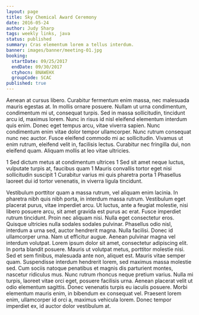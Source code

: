 ```yaml
---
layout: page
title: Sky Chemical Award Ceremony
date: 2016-05-24
author: Judy Sharp
tags: weekly links, java
status: published
summary: Cras elementum lorem a tellus interdum.
banner: images/banner/meeting-01.jpg
booking:
  startDate: 09/25/2017
  endDate: 09/30/2017
  ctyhocn: BNAWEHX
  groupCode: SCAC
published: true
---
```

Aenean at cursus libero. Curabitur fermentum enim massa, nec malesuada mauris egestas at. In mollis ornare posuere. Nullam ut urna condimentum, condimentum mi ut, consequat turpis. Sed in massa sollicitudin, tincidunt arcu id, maximus lorem. Nunc in risus id nisl eleifend elementum interdum quis enim. Donec eget tempus arcu, vitae viverra sapien. Nunc condimentum enim vitae dolor tempor ullamcorper. Nunc rutrum consequat nunc nec auctor. Fusce eleifend commodo mi ac sollicitudin. Vivamus ut enim rutrum, eleifend velit in, facilisis lectus. Curabitur nec fringilla dui, non eleifend quam. Aliquam mollis at leo vitae ultricies.

1 Sed dictum metus at condimentum ultrices
1 Sed sit amet neque luctus, vulputate turpis at, faucibus quam
1 Mauris convallis tortor eget nisi sollicitudin suscipit
1 Curabitur varius mi quis pharetra porta
1 Phasellus laoreet dui id tortor venenatis, in viverra ligula tincidunt.

Vestibulum porttitor quam a massa rutrum, vel aliquam enim lacinia. In pharetra nibh quis nibh porta, in interdum massa rutrum. Vestibulum eget placerat purus, vitae imperdiet arcu. Ut luctus, ante a feugiat molestie, nisi libero posuere arcu, sit amet gravida est purus ac erat. Fusce imperdiet rutrum tincidunt. Proin nec aliquam nisi. Nulla eget consectetur eros. Quisque ultricies nulla sodales sodales pulvinar. Phasellus odio nisl, interdum a urna sed, auctor hendrerit magna. Nulla facilisi. Donec id ullamcorper urna. Nam ut efficitur augue. Aenean pulvinar magna vel interdum volutpat. Lorem ipsum dolor sit amet, consectetur adipiscing elit. In porta blandit posuere.
Mauris ut volutpat metus, porttitor molestie nisi. Sed et sem finibus, malesuada ante non, aliquet est. Mauris vitae semper quam. Suspendisse interdum hendrerit lorem, sed maximus massa molestie sed. Cum sociis natoque penatibus et magnis dis parturient montes, nascetur ridiculus mus. Nunc rutrum rhoncus neque pretium varius. Nulla mi turpis, laoreet vitae orci eget, posuere facilisis urna. Aenean placerat velit ut odio elementum sagittis. Donec venenatis turpis eu iaculis posuere. Morbi elementum mauris enim, in bibendum ex consequat vel. Praesent lorem enim, ullamcorper id orci a, maximus vehicula lorem. Donec tempor imperdiet ex, id auctor dolor vestibulum at.
